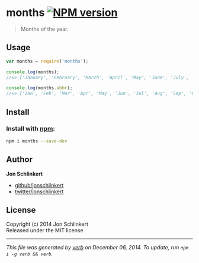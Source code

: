 # months [![NPM version](https://badge.fury.io/js/months.svg)](http://badge.fury.io/js/months)

> Months of the year.

## Usage

```js
var months = require('months');

console.log(months);
//=> ['January', 'February', 'March', 'April', 'May', 'June', 'July', 'August', 'September', 'October', 'November', 'December']

console.log(months.abbr);
//=> ['Jan', 'Feb', 'Mar', 'Apr', 'May', 'Jun', 'Jul', 'Aug', 'Sep', 'Oct', 'Nov', 'Dec']
```

## Install
### Install with [npm](npmjs.org):

```bash
npm i months --save-dev
```

## Author

**Jon Schlinkert**
 
+ [github/jonschlinkert](https://github.com/jonschlinkert)
+ [twitter/jonschlinkert](http://twitter.com/jonschlinkert) 

## License
Copyright (c) 2014 Jon Schlinkert  
Released under the MIT license

***

_This file was generated by [verb](https://github.com/assemble/verb) on December 06, 2014. To update, run `npm i -g verb && verb`._